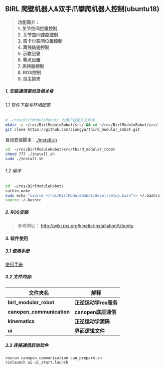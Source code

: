 ## BIRL 爬壁机器人&双手爪攀爬机器人控制(ubuntu18)
>**功能简介：**  
>**1. 关节空间位置控制**  
>**2. 关节空间速度控制**  
>**3. 笛卡尔空间位置控制**  
>**4. 离线轨迹控制**  
>**5. 示教记录**  
>**6. 零点设置**  
>**7. 夹持器控制**  
>**8. ROS控制**  
>**9. 自主抓夹**

##### 1. 安装通信驱动及相关依

###### 1.1 软件下载与环境配置
``` bash
# ~/ros/BirlModuleRobot/ 为用户自定义文件夹
mkdir -p ~/ros/BirlModuleRobot/src/ && cd ~/ros/BirlModuleRobot/src/  
git clone https://github.com/Jiongyu/third_modular_robot.git   
```

自动安装脚本：[./install.sh](./install.sh)
``` bash
cd  ~/ros/BirlModuleRobot/src/third_modular_robot  
chmod 777 ./install.sh  
sudo ./install.sh  
```

###### 1.2 编译
``` bash
cd  ~/ros/BirlModuleRobot/  
catkin_make  
sudo echo "source ~/ros/BirlModuleRobot/devel/setup.bash">> ~/.bashrc  
source ~/.bashrc 
```



##### 2. ROS安装
>参考网址：
> <http://wiki.ros.org/kinetic/Installation/Ubuntu>

#### 3. 软件使用
##### 3.1 使用手册
[使用手册](./manual/manual.pdf)

##### 3.2 文件内容:
|文件夹名|解释|
|----|-----|
|**birl_modular_robot**| **正逆运动学ros服务**|
|**canopen_communication**|**canopen底层通信**|
|**kinematics**| **正逆运动学源码**|
|**ui**| **界面逻辑文件**|

##### 3.3 连接通信启动软件
```
rosrun canopen_communication can_prepare.sh  
roslaunch ui ui_start.launch  
```
